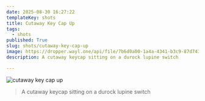 ```yaml
---
date: 2025-08-30 16:27:22
templateKey: shots
title: Cutaway Key Cap Up
tags:
  - shots
published: True
slug: shots/cutaway-key-cap-up
image: https://dropper.wayl.one/api/file/7b6d0a00-1a4a-4341-b3c9-87d7436fd55a.jpg
description: A cutaway keycap sitting on a durock lupine switch

---
```


![cutaway key cap up](https://dropper.wayl.one/api/file/7b6d0a00-1a4a-4341-b3c9-87d7436fd55a.jpg)

> A cutaway keycap sitting on a durock lupine switch
